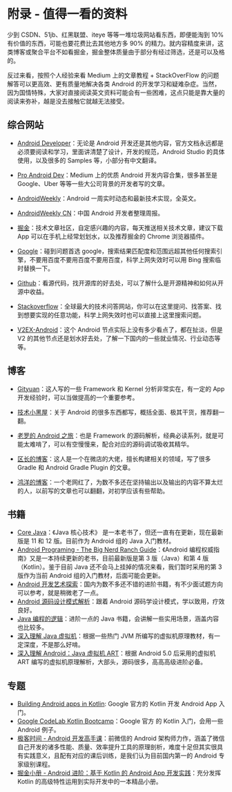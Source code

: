 # 附录 - 值得一看的资料

少到 CSDN、51jb、红黑联盟、iteye 等等一堆垃圾网站看东西，即便能淘到 10% 有价值的东西，可能也要花费比去其他地方多 90% 的精力。就内容精度来讲，这类博客或聚合平台不如看掘金，掘金整体质量由于部分有经过筛选，还是可以及格的。

反过来看，按照个人经验来看 Medium 上的文章教程 + StackOverFlow 的问题解答可以更高效、更有质量地解决各类 Android 的开发学习和疑难杂症。当然，因为国情特殊，大家对直接阅读英文资料可能会有一些困难，这点只能是靠大量的阅读来弥补，越是没去接触它就越无法接受。

## 综合网站

- [Android Developer](https://developer.android.com/)：无论是 Android 开发还是其他内容，官方文档永远都是必须要阅读和学习，里面讲清楚了设计，开发的规范，Android Studio 的具体使用，以及很多的 Samples 等，小部分有中文翻译。

- [Pro Android Dev](https://proandroiddev.com/)：Medium 上的优质 Android 开发内容合集，很多甚至是 Google、Uber 等等一些大公司背景的开发者写的文章。

- [AndroidWeekly](http://androidweekly.net/)：Android 一周实时动态和最新技术实现，全英文。

- [AndroidWeekly CN](http://www.androidweekly.cn)：中国 Android 开发者整理周报。

- [掘金](https://juejin.im/)：技术文章社区，自定感兴趣的内容，每天推送相关技术文章，建议下载 App 可以在手机上经常划划水，以及推荐掘金的 Chrome 浏览器插件。

- [Google](https://www.google.com.hk/webhp?hl=zh-CN&sourceid=cnhp&gws_rd=ssl)：碰到问题首选 google，搜索结果匹配度和范围远超其他任何搜索引擎，不要用百度不要用百度不要用百度，科学上网失效时可以用 Bing 搜索临时替换一下。
- [Github](https://github.com/)：看源代码，找开源库的好去处，可以了解什么是开源精神和如何从开源中收益。

- [Stackoverflow](http://www.stackoverflow.com/)：全球最大的技术问答网站，你可以在这里提问、找答案、找到想要实现的任意功能，科学上网失效时也可以直接上这里搜索问题。

- [V2EX-Android](https://www.v2ex.com/go/android)：这个 Android 节点实际上没有多少看点了，都在扯淡，但是 V2 的其他节点还是划水好去处，了解一下国内的一些就业情况、行业动态等等。

## 博客

- [Gityuan](http://gityuan.com/archive/)：这人写的一些 Framework 和 Kernel 分析非常实在，有一定的 App 开发经验时，可以当做提高的一个重要参考。

- [技术小黑屋](https://droidyue.com/)：关于 Android 的很多东西都写，概括全面、极其干货，推荐翻一翻。

- [老罗的 Android 之旅](https://www.kancloud.cn/alex_wsc/androids/401771)：也是 Framework 的源码解析，经典必读系列，就是可能太难啃了，可以有空慢慢来，配合对应的源码调试吸收其精华。

- [区长的博客](https://fucknmb.com/)：这人是一个在微店的大佬，擅长构建相关的领域，写了很多 Gradle 和 Android Gradle Plugin 的文章。

- [鸿洋的博客](https://blog.csdn.net/lmj623565791?viewmode=contents)：一个老网红了，为数不多还在坚持输出以及输出的内容不算太烂的人，以前写的文章也可以翻翻，对初学应该有些帮助。

## 书籍

- [Core Java]()：《Java 核心技术》 是一本老书了，但还一直有在更新，现在最新版是 11 和 12 版。目前作为 Android 组的 Java 入门教材。
- [Android Programing - The Big Nerd Ranch Guide]()：《Android 编程权威指南》又是一本持续更新的老书，目前最新版是第 3 版（Java）和第 4 版（Kotlin）。鉴于目前 Java 还不会马上挂掉的情况来看，我们暂时采用的第 3 版作为当前 Android 组的入门教材，后面可能会更新。
- [Android 开发艺术探索]()：国内为数不多还不错的进阶书籍，有不少面试题方向可以参考，就是稍微老了一点。
- [Android 源码设计模式解析]()：跟着 Android 源码学设计模式，学以致用，疗效良好。
- [Java 编程的逻辑]()：进阶一点的 Java 书籍，会讲解一些实用场景，涵盖内容也比较多。
- [深入理解 Java 虚拟机]()：根据一些热门 JVM 所编写的虚拟机原理教材，有一定深度，不是那么好啃。
- [深入理解 Android：Java 虚拟机 ART]()：根据 Android 5.0 后采用的虚拟机 ART 编写的虚拟机原理解析，大部头，源码很多，高高高级进阶必备。

## 专题

- [Building Android apps in Kotlin](https://codelabs.developers.google.com/android-kotlin-fundamentals/): Google 官方的 Kotlin 开发 Android App 入门。
- [Google CodeLab Kotlin Bootcamp](https://codelabs.developers.google.com/kotlin-bootcamp/)：Google 官方 的 Kotlin 入门，会用一些 Android 例子。
- [极客时间 - Android 开发高手课](https://time.geekbang.org/column/intro/142)：前微信的 Android 架构师力作，涵盖了微信自己开发的诸多性能、质量、效率提升工具的原理剖析，难度十足但其实很具有实践意义，且配有对应的课后训练，是我们认为目前国内第一的 Android 专家级别课程。
- [掘金小册 - Android 进阶：基于 Kotlin 的 Android App 开发实践](https://juejin.im/book/5af1c5ee6fb9a07a9f018368)：充分发挥 Kotlin 的高级特性运用到实际开发中的一本精品小册。
